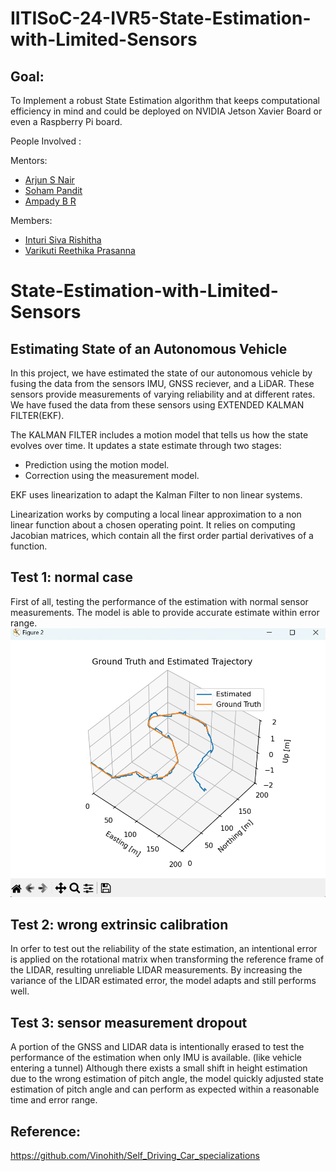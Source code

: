 # IITISoC-24-IVR5-State-Estimation-with-Limited-Sensors

## Goal:
To Implement a robust State Estimation algorithm that keeps computational efficiency in mind and could be deployed on NVIDIA Jetson Xavier Board or even a Raspberry Pi board.

People Involved : 

Mentors:
- [Arjun S Nair](https://github.com/arjun-593)
- [Soham Pandit](https://github.com/Scav6411)
- [Ampady B R](https://github.com/ampady06)

Members:
- [Inturi Siva Rishitha](https://github.com/SivaRishitha)
- [Varikuti Reethika Prasanna](https://github.com/Reethika1115)


# State-Estimation-with-Limited-Sensors

## Estimating State of an Autonomous Vehicle

In this project, we have estimated the state of our autonomous vehicle by fusing the data from the sensors IMU, GNSS reciever, and a LiDAR. These sensors provide measurements of varying reliability and at different rates. We have fused the data from these sensors using EXTENDED KALMAN FILTER(EKF). 

The KALMAN FILTER includes a motion model that tells us how the state evolves over time. It updates a state estimate through two stages:



- Prediction using the motion model.
- Correction using the measurement model.



EKF uses linearization to adapt the Kalman Filter to non linear systems.

 Linearization works by computing a local linear approximation to a non linear function about a chosen operating point. It relies on computing Jacobian matrices, which contain all the first order partial derivatives of a function.

 
## Test 1: normal case

First of all, testing the performance of the estimation with normal sensor measurements. The model is able to provide accurate estimate within error range.
![image alt](https://github.com/SivaRishitha/IITISoC-24-IVR5-State-Estimation-with-Limited-Sensors/blob/5cd97d9380ad0befe0803b328ed75abe632291ec/ESTIMATED(pt_1).png)
## Test 2: wrong extrinsic calibration

In orfer to test out the reliability of the state estimation, an intentional error is applied on the rotational matrix when transforming the reference frame of the LIDAR, resulting unreliable LIDAR measurements. By increasing the variance of the LIDAR estimated error, the model adapts and still performs well.



## Test 3: sensor measurement dropout

A portion of the GNSS and LIDAR data is intentionally erased to test the performance of the estimation when only IMU is available. (like vehicle entering a tunnel)
Although there exists a small shift in height estimation due to the wrong estimation of pitch angle, the model quickly adjusted state estimation of pitch angle and can perform as expected within a reasonable time and error range.

## Reference:


https://github.com/Vinohith/Self_Driving_Car_specializations

